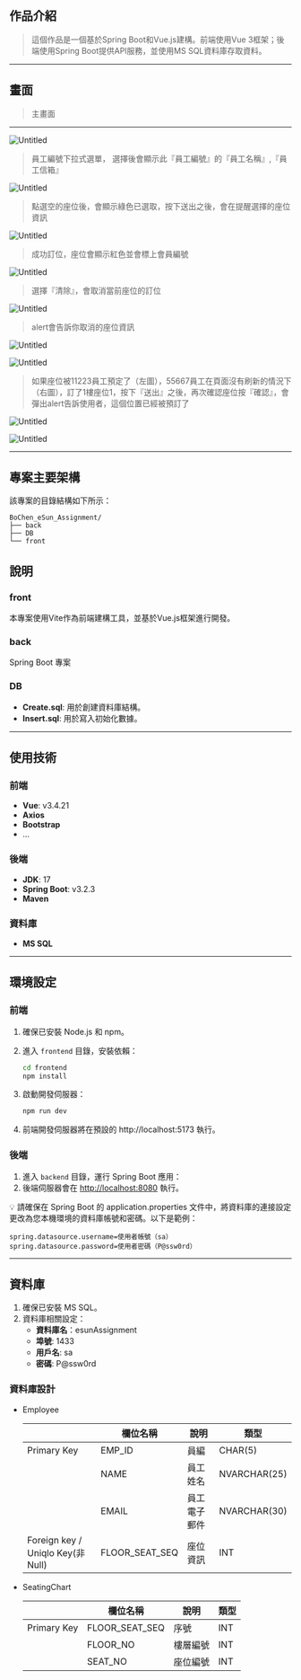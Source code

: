 ## 作品介紹

> 這個作品是一個基於Spring Boot和Vue.js建構。前端使用Vue 3框架；後端使用Spring Boot提供API服務，並使用MS SQL資料庫存取資料。
> 

---

## 畫面

> 主畫面
> 

---

![Untitled](readmeIMG/Untitled.png)

> 員工編號下拉式選單， 選擇後會顯示此『員工編號』的『員工名稱』,『員工信箱』
> 

![Untitled](readmeIMG/Untitled%201.png)

> 點選空的座位後，會顯示綠色已選取，按下送出之後，會在提醒選擇的座位資訊
> 

![Untitled](readmeIMG/Untitled%202.png)

> 成功訂位，座位會顯示紅色並會標上會員編號
> 

![Untitled](readmeIMG/Untitled%203.png)

> 選擇『清除』，會取消當前座位的訂位
> 

![Untitled](readmeIMG/Untitled%204.png)

> alert會告訴你取消的座位資訊
> 

![Untitled](readmeIMG/Untitled%205.png)

![Untitled](readmeIMG/Untitled%206.png)

> 如果座位被11223員工預定了（左圖），55667員工在頁面沒有刷新的情況下（右圖），訂了1樓座位1，按下『送出』之後，再次確認座位按『確認』，會彈出alert告訴使用者，這個位置已經被預訂了
> 

![Untitled](readmeIMG/Untitled%207.png)

![Untitled](readmeIMG/Untitled%208.png)

---

## 專案主要架構

該專案的目錄結構如下所示：

```
BoChen_eSun_Assignment/
├── back
├── DB
└── front
```
## 說明

### front

本專案使用Vite作為前端建構工具，並基於Vue.js框架進行開發。

### back

Spring Boot 專案

### DB

- **Create.sql**: 用於創建資料庫結構。
- **Insert.sql**: 用於寫入初始化數據。

---

## 使用技術

### 前端

- **Vue**: v3.4.21
- **Axios**
- **Bootstrap**
- ...

### 後端

- **JDK**: 17
- **Spring Boot**: v3.2.3
- **Maven**

### 資料庫

- **MS SQL**


---

## 環境設定

### 前端

1. 確保已安裝 Node.js 和 npm。
2. 進入 `frontend` 目錄，安裝依賴：
    
    ```bash
    cd frontend
    npm install
    ```
    
3. 啟動開發伺服器：
    
    ```bash
    npm run dev
    ```
    
4. 前端開發伺服器將在預設的 http://localhost:5173 執行。

### 後端

1. 進入 `backend` 目錄，運行 Spring Boot 應用：
2. 後端伺服器會在 [http://localhost:8080](http://localhost:8080/) 執行。

<aside>
💡 請確保在 Spring Boot 的 application.properties 文件中，將資料庫的連接設定更改為您本機環境的資料庫帳號和密碼。以下是範例：

</aside>

```
spring.datasource.username=使用者帳號（sa）
spring.datasource.password=使用者密碼（P@ssw0rd）
```

---

## 資料庫

1. 確保已安裝 MS SQL。
2. 資料庫相關設定：
    - **資料庫名**：esunAssignment
    - **埠號**: 1433
    - **用戶名**: sa
    - **密碼**: P@ssw0rd

### 資料庫設計

- Employee
    
    
    |  | 欄位名稱 | 說明 | 類型 |
    | --- | --- | --- | --- |
    | Primary Key | EMP_ID | 員編 | CHAR(5) |
    |  | NAME | 員工姓名 | NVARCHAR(25) |
    |  | EMAIL | 員工電子郵件 | NVARCHAR(30) |
    | Foreign key / Uniqlo Key(非Null) | FLOOR_SEAT_SEQ  | 座位資訊 | INT |
- SeatingChart
    
    
    |  | 欄位名稱 | 說明 | 類型 |
    | --- | --- | --- | --- |
    | Primary Key | FLOOR_SEAT_SEQ | 序號 | INT |
    |  | FLOOR_NO | 樓層編號 | INT |
    |  | SEAT_NO | 座位編號 | INT |